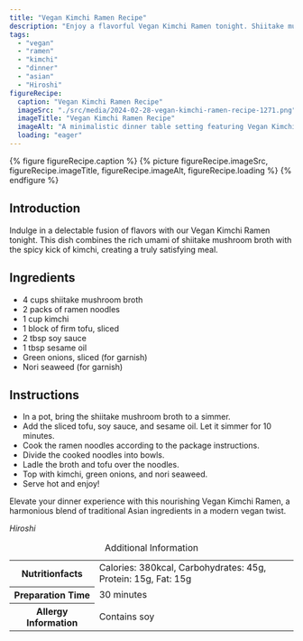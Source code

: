 ```yaml
---
title: "Vegan Kimchi Ramen Recipe"
description: "Enjoy a flavorful Vegan Kimchi Ramen tonight. Shiitake mushroom broth, tofu, and spicy kimchi come together in this vegan twist on a classic Asian dish."
tags:
  - "vegan"
  - "ramen"
  - "kimchi"
  - "dinner"
  - "asian"
  - "Hiroshi"
figureRecipe: 
  caption: "Vegan Kimchi Ramen Recipe"
  imageSrc: "./src/media/2024-02-28-vegan-kimchi-ramen-recipe-1271.png"
  imageTitle: "Vegan Kimchi Ramen Recipe"
  imageAlt: "A minimalistic dinner table setting featuring Vegan Kimchi Ramen with shiitake mushroom broth, tofu, kimchi, and chopsticks."
  loading: "eager"
---
```


{% figure figureRecipe.caption %}
{% picture figureRecipe.imageSrc, figureRecipe.imageTitle, figureRecipe.imageAlt, figureRecipe.loading %}
{% endfigure %}

## Introduction

Indulge in a delectable fusion of flavors with our Vegan Kimchi Ramen tonight. This dish combines the rich umami of shiitake mushroom broth with the spicy kick of kimchi, creating a truly satisfying meal.

## Ingredients

- 4 cups shiitake mushroom broth
- 2 packs of ramen noodles
- 1 cup kimchi
- 1 block of firm tofu, sliced
- 2 tbsp soy sauce
- 1 tbsp sesame oil
- Green onions, sliced (for garnish)
- Nori seaweed (for garnish)

## Instructions

- In a pot, bring the shiitake mushroom broth to a simmer.
- Add the sliced tofu, soy sauce, and sesame oil. Let it simmer for 10 minutes.
- Cook the ramen noodles according to the package instructions.
- Divide the cooked noodles into bowls.
- Ladle the broth and tofu over the noodles.
- Top with kimchi, green onions, and nori seaweed.
- Serve hot and enjoy!

Elevate your dinner experience with this nourishing Vegan Kimchi Ramen, a harmonious blend of traditional Asian ingredients in a modern vegan twist.

*Hiroshi*

<table><caption class='sr-only'>Additional Information</caption><tr><th>Nutritionfacts</th><td>Calories: 380kcal, Carbohydrates: 45g, Protein: 15g, Fat: 15g&nbsp;</td></tr><tr><th>Preparation Time</th><td>30 minutes&nbsp;</td></tr><tr><th>Allergy Information</th><td>Contains soy&nbsp;</td></tr></table>

